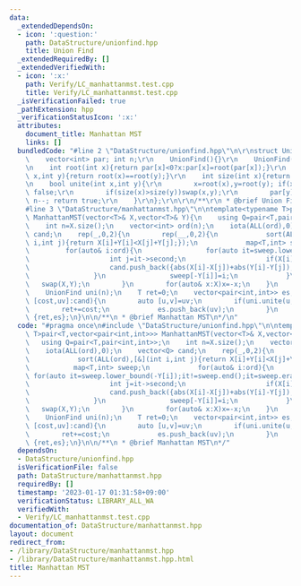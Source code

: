 ```yaml
---
data:
  _extendedDependsOn:
  - icon: ':question:'
    path: DataStructure/unionfind.hpp
    title: Union Find
  _extendedRequiredBy: []
  _extendedVerifiedWith:
  - icon: ':x:'
    path: Verify/LC_manhattanmst.test.cpp
    title: Verify/LC_manhattanmst.test.cpp
  _isVerificationFailed: true
  _pathExtension: hpp
  _verificationStatusIcon: ':x:'
  attributes:
    document_title: Manhattan MST
    links: []
  bundledCode: "#line 2 \"DataStructure/unionfind.hpp\"\n\r\nstruct UnionFind{\r\n\
    \    vector<int> par; int n;\r\n    UnionFind(){}\r\n    UnionFind(int _n):par(_n,-1),n(_n){}\r\
    \n    int root(int x){return par[x]<0?x:par[x]=root(par[x]);}\r\n    bool same(int\
    \ x,int y){return root(x)==root(y);}\r\n    int size(int x){return -par[root(x)];}\r\
    \n    bool unite(int x,int y){\r\n        x=root(x),y=root(y); if(x==y)return\
    \ false;\r\n        if(size(x)>size(y))swap(x,y);\r\n        par[y]+=par[x]; par[x]=y;\
    \ n--; return true;\r\n    }\r\n};\r\n\r\n/**\r\n * @brief Union Find\r\n */\n\
    #line 3 \"DataStructure/manhattanmst.hpp\"\n\ntemplate<typename T>pair<T,vector<pair<int,int>>>\
    \ ManhattanMST(vector<T>& X,vector<T>& Y){\n    using Q=pair<T,pair<int,int>>;\n\
    \    int n=X.size();\n    vector<int> ord(n);\n    iota(ALL(ord),0);\n    vector<Q>\
    \ cand;\n    rep(_,0,2){\n        rep(__,0,2){\n            sort(ALL(ord),[&](int\
    \ i,int j){return X[i]+Y[i]<X[j]+Y[j];});\n            map<T,int> sweep;\n   \
    \         for(auto& i:ord){\n                for(auto it=sweep.lower_bound(-Y[i]);it!=sweep.end();it=sweep.erase(it)){\n\
    \                    int j=it->second;\n                    if(X[i]-X[j]<Y[i]-Y[j])break;\n\
    \                    cand.push_back({abs(X[i]-X[j])+abs(Y[i]-Y[j]),{i,j}});\n\
    \                }\n                sweep[-Y[i]]=i;\n            }\n         \
    \   swap(X,Y);\n        }\n        for(auto& x:X)x=-x;\n    }\n    sort(ALL(cand));\n\
    \    UnionFind uni(n);\n    T ret=0;\n    vector<pair<int,int>> es;\n    for(auto&\
    \ [cost,uv]:cand){\n        auto [u,v]=uv;\n        if(uni.unite(u,v)){\n    \
    \        ret+=cost;\n            es.push_back(uv);\n        }\n    }\n    return\
    \ {ret,es};\n}\n\n/**\n * @brief Manhattan MST\n*/\n"
  code: "#pragma once\n#include \"DataStructure/unionfind.hpp\"\n\ntemplate<typename\
    \ T>pair<T,vector<pair<int,int>>> ManhattanMST(vector<T>& X,vector<T>& Y){\n \
    \   using Q=pair<T,pair<int,int>>;\n    int n=X.size();\n    vector<int> ord(n);\n\
    \    iota(ALL(ord),0);\n    vector<Q> cand;\n    rep(_,0,2){\n        rep(__,0,2){\n\
    \            sort(ALL(ord),[&](int i,int j){return X[i]+Y[i]<X[j]+Y[j];});\n \
    \           map<T,int> sweep;\n            for(auto& i:ord){\n               \
    \ for(auto it=sweep.lower_bound(-Y[i]);it!=sweep.end();it=sweep.erase(it)){\n\
    \                    int j=it->second;\n                    if(X[i]-X[j]<Y[i]-Y[j])break;\n\
    \                    cand.push_back({abs(X[i]-X[j])+abs(Y[i]-Y[j]),{i,j}});\n\
    \                }\n                sweep[-Y[i]]=i;\n            }\n         \
    \   swap(X,Y);\n        }\n        for(auto& x:X)x=-x;\n    }\n    sort(ALL(cand));\n\
    \    UnionFind uni(n);\n    T ret=0;\n    vector<pair<int,int>> es;\n    for(auto&\
    \ [cost,uv]:cand){\n        auto [u,v]=uv;\n        if(uni.unite(u,v)){\n    \
    \        ret+=cost;\n            es.push_back(uv);\n        }\n    }\n    return\
    \ {ret,es};\n}\n\n/**\n * @brief Manhattan MST\n*/"
  dependsOn:
  - DataStructure/unionfind.hpp
  isVerificationFile: false
  path: DataStructure/manhattanmst.hpp
  requiredBy: []
  timestamp: '2023-01-17 01:31:58+09:00'
  verificationStatus: LIBRARY_ALL_WA
  verifiedWith:
  - Verify/LC_manhattanmst.test.cpp
documentation_of: DataStructure/manhattanmst.hpp
layout: document
redirect_from:
- /library/DataStructure/manhattanmst.hpp
- /library/DataStructure/manhattanmst.hpp.html
title: Manhattan MST
---
```

